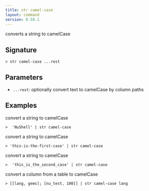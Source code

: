 ```yaml
---
title: str camel-case
layout: command
version: 0.59.1
---
```


converts a string to camelCase

## Signature

```> str camel-case ...rest```

## Parameters

 -  `...rest`: optionally convert text to camelCase by column paths

## Examples

convert a string to camelCase
```shell
>  'NuShell' | str camel-case
```

convert a string to camelCase
```shell
> 'this-is-the-first-case' | str camel-case
```

convert a string to camelCase
```shell
>  'this_is_the_second_case' | str camel-case
```

convert a column from a table to camelCase
```shell
> [[lang, gems]; [nu_test, 100]] | str camel-case lang
```
